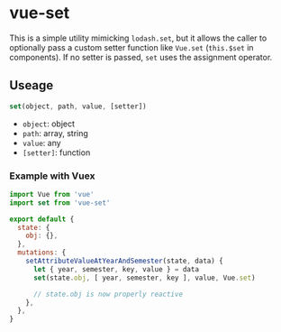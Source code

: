 # vue-set

This is a simple utility mimicking `lodash.set`, but it allows the caller to optionally pass a custom setter function like `Vue.set` (`this.$set` in components). If no setter is passed, `set` uses the assignment operator.

## Useage

```javascript
set(object, path, value, [setter])
```

- `object`: object
- `path`: array, string
- `value`: any
- `[setter]`: function

### Example with Vuex

```javascript
import Vue from 'vue'
import set from 'vue-set'

export default {
  state: {
    obj: {},
  },
  mutations: {
    setAttributeValueAtYearAndSemester(state, data) {
      let { year, semester, key, value } = data
      set(state.obj, [ year, semester, key ], value, Vue.set)

      // state.obj is now properly reactive
    },
  },
}
```
